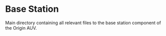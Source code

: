 # Base Station
Main directory containing all relevant files to the base station component of the Origin AUV.